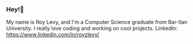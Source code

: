 ### Hey!👋
My name is Roy Levy, and I'm a Computer Science graduate from Bar-Ilan University.
I really love coding and working on cool projects.
LinkedIn: https://www.linkedin.com/in/royzlevy/

<!--
**RoyzLevy/RoyzLevy** is a ✨ _special_ ✨ repository because its `README.md` (this file) appears on your GitHub profile.

Here are some ideas to get you started:

- 🔭 I’m currently working on ...
- 🌱 I’m currently learning ...
- 👯 I’m looking to collaborate on ...
- 🤔 I’m looking for help with ...
- 💬 Ask me about ...
- 📫 How to reach me: ...
- 😄 Pronouns: ...
- ⚡ Fun fact: ...
-->
